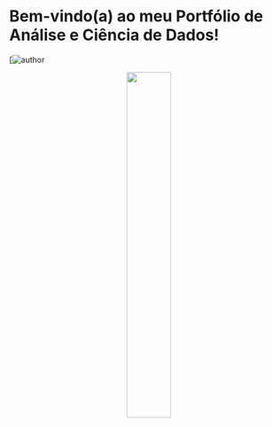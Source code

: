 # Bem-vindo(a) ao meu Portfólio de Análise e Ciência de Dados!
[![author](https://www.linkedin.com/in/renantrevisan/)

<p align="center">
  <img src="https://github.com/HenriqueWF/Portfolio/assets/86746927/2e663706-31cc-48f8-9bb5-42f4678eb72f" width=40%>
</p>
